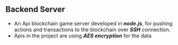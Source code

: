 ## Backend Server
- An Api blockchain game server developed in ***node.js***, for pushing actions and transactions to the blockchain over ***SSH*** connection.
- Apis in the project are using ***AES encryption*** for the data
